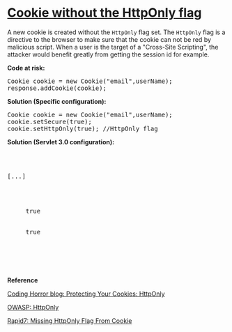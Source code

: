 # [Cookie without the HttpOnly flag](http://find-sec-bugs.github.io/bugs.htm#HTTPONLY_COOKIE)

A new cookie is created without the `HttpOnly` flag set.
The `HttpOnly` flag is a directive to the browser to make sure that the cookie can not be red by
malicious script. When a user is the target of a "Cross-Site Scripting", the attacker would benefit greatly from getting
the session id for example.

**Code at risk:**  

<pre>
Cookie cookie = new Cookie("email",userName);
response.addCookie(cookie);
</pre>

**Solution (Specific configuration):**  

<pre>
Cookie cookie = new Cookie("email",userName);
cookie.setSecure(true);
cookie.setHttpOnly(true); //HttpOnly flag
</pre>

**Solution (Servlet 3.0 configuration):**  

<pre>

 <web-app xmlns="http://java.sun.com/xml/ns/javaee" version="3.0">

[...]

  <session-config> 
   <cookie-config> 
    <http-only>
     true
    </http-only> 
    <secure>
     true
    </secure> 
   </cookie-config> 
  </session-config>

 </web-app>
</pre>

**Reference**  

[Coding Horror blog: Protecting Your Cookies: HttpOnly](http://blog.codinghorror.com/protecting-your-cookies-httponly/)  

[OWASP: HttpOnly](https://www.owasp.org/index.php/HttpOnly)  

[Rapid7: Missing HttpOnly Flag From Cookie](https://www.rapid7.com/db/vulnerabilities/http-cookie-http-only-flag)